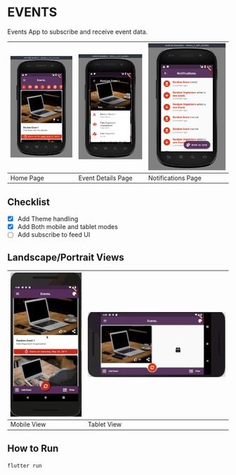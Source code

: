 # EVENTS

Events App to subscribe and receive event data.

| ![Screenshot 1](readme/screenshot_0.png) | ![Screenshot 2](readme/screenshot_1.png) | ![Screenshot 3](readme/screenshot_2.png) |
| ---------------------------------------- | ---------------------------------------- | ---------------------------------------- |
| Home Page                                | Event Details Page                       | Notifications Page                       |

## Checklist

- [x] Add Theme handling
- [x] Add Both mobile and tablet modes
- [ ] Add subscribe to feed UI

## Landscape/Portrait Views

| ![Capture 1](readme/events-mobile.gif) | ![Capture 1](readme/events-tablet.gif)   |
| -------------------------------------- | -------------------------------------- |
|Mobile View| Tablet View |

## How to Run

```bash
flutter run
```

